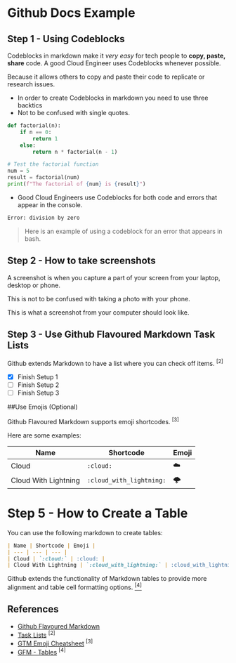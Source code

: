 # Github Docs Example

## Step 1 - Using Codeblocks

Codeblocks in markdown make it *very easy* for tech people to **copy, paste, share** code. A good Cloud Engineer uses Codeblocks whenever possible.

Because it allows others to copy and paste their code to replicate or research issues.

- In order to create Codeblocks in markdown you need to use three backtics
- Not to be confused with single quotes.
```python
def factorial(n):
    if n == 0:
        return 1
    else:
        return n * factorial(n - 1)

# Test the factorial function
num = 5
result = factorial(num)
print(f"The factorial of {num} is {result}")
```

- Good Cloud Engineers use Codeblocks for both code and errors that appear in the console.

```bash
Error: division by zero
```
> Here is an example of using a codeblock for an error that appears in bash.

## Step 2 - How to take screenshots

A screenshot is when you capture a part of your screen from your laptop, desktop or phone.

This is not to be confused with taking a photo with your phone.

This is what a screenshot from your computer should look like.


## Step 3 - Use Github Flavoured Markdown Task Lists

Github extends Markdown to have a list where you can check off items. <sup>[2]</sup>

- [x] Finish Setup 1
- [ ] Finish Setup 2
- [ ] Finish Setup 3

##Use Emojis (Optional)

Github Flavoured Markdown supports emoji shortcodes. <sup>[3]</sup>

Here are some examples:

| Name | Shortcode | Emoji |
| --- | --- | --- |
| Cloud | `:cloud:` | :cloud: |
| Cloud With Lightning | `:cloud_with_lightning:` | :cloud_with_lightning: |

# Step 5 - How to Create a Table

You can use the following markdown to create tables:

```md
| Name | Shortcode | Emoji |
| --- | --- | --- |
| Cloud | `:cloud:` | :cloud: |
| Cloud With Lightning | `:cloud_with_lightning:` | :cloud_with_lightning: |
```

Github extends the functionality of Markdown tables to provide more alignment and table cell formatting options. [<sup>[4]</sup>](#references)

## References

- [Github Flavoured Markdown](https://docs.github.com/en/get-started/writing-on-github/getting-started-with-writing-and-formatting-on-github/basic-writing-and-formatting-syntax) 
- [Task Lists](https://docs.github.com/en/get-started/writing-on-github/getting-started-with-writing-and-formatting-on-github/basic-writing-and-formatting-syntax#task-lists) <sup>[2]</sup>
- [GTM Emoji Cheatsheet](https://github.com/ikatyang/emoji-cheat-sheet) <sup>[3]</sup>
- [GFM - Tables](https://docs.github.com/en/get-started/writing-on-github/working-with-advanced-formatting/organizing-information-with-tables) <sup>[4]</sup>



